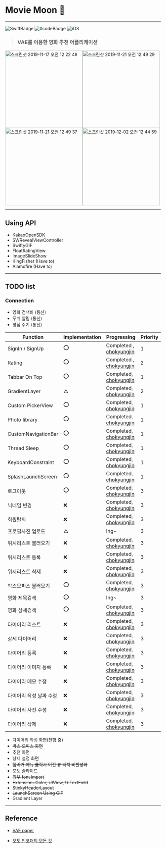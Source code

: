 # Movie Moon 📱 

---
![SwiftBadge](https://img.shields.io/badge/Swift-5.1-orange) ![XcodeBadge](https://img.shields.io/badge/Xcode-11.3-blue) ![iOS](https://img.shields.io/badge/iOS-13.3-lightgrey)

> ### VAE를 이용한 영화 추천 어플리케이션

<img width="250" alt="스크린샷 2019-11-17 오전 12 22 49" src="https://user-images.githubusercontent.com/46750574/68995941-c804c200-08d6-11ea-9e17-248fc1365dd9.png"><img width="250" alt="스크린샷 2019-11-21 오전 12 49 29" src="https://user-images.githubusercontent.com/46750574/69254110-0b25a480-0bf9-11ea-858c-be9e0e6fcdec.png">
<img width="250" alt="스크린샷 2019-11-21 오전 12 49 37" src="https://user-images.githubusercontent.com/46750574/69254111-0b25a480-0bf9-11ea-895d-b0fe9e14d0ab.png"><img width="250" alt="스크린샷 2019-12-02 오전 12 44 59" src="https://user-images.githubusercontent.com/46750574/69916325-274cff80-149d-11ea-95c9-22c77f735442.png">

---

## Using API

* KakaoOpenSDK
* SWRevealViewController
* SwiftyGIF
* FloatRatingView
* ImageSlideShow
* KingFisher (Have to)
* Alamofire (Have to)

---

## TODO list

### Connection

* 영화 검색바 (통신)
* 푸쉬 알림 (통신)
* 평점 주기 (통신)

| Function                    | Implementation | Progressing | Priority |
| --------------------------- | ------------ | ------------ | ------------ |
| SignIn / SignUp             | ⭕️ | Completed , [chokyungjin](https://github.com/chokyungjin) |1|
| Rating                      | ⭕️            | Completed , [chokyungjin](https://github.com/chokyungjin) |2|
| Tabbar On Top               | ⭕️            | Completed, [chokyungjin](https://github.com/chokyungjin) |1|
| GradientLayer               | △ | Completed, [chokyungjin](https://github.com/chokyungjin) |2|
| Custom PickerView           | ⭕️            | Completed, [chokyungjin](https://github.com/chokyungjin) |1|
| Photo Iibrary | ⭕️            | Completed, [chokyungjin](https://github.com/chokyungjin) |1|
| CustomNavigationBar         | ⭕️            | Completed, [chokyungjin](https://github.com/chokyungjin) |1|
| Thread Sleep                | ⭕️            | Completed, [chokyungjin](https://github.com/chokyungjin) |1|
| KeyboardConstraint          | ⭕️            | Completed, [chokyungjin](https://github.com/chokyungjin) |1|
| SplashLaunchScreen         | ⭕️            | Completed, [chokyungjin](https://github.com/chokyungjin) |1|
| 로그아웃            | ⭕️     | Completed, [chokyungjin](https://github.com/chokyungjin) |3|
| 닉네임 변경 | ❌       | Completed, [chokyungjin](https://github.com/chokyungjin) |3|
| 회원탈퇴         | ❌        | Completed, [chokyungjin](https://github.com/chokyungjin) |3|
| 프로필사진 업로드 | △      | Ing~ |3|
| 위시리스트 불러오기 | ❌        | Completed, [chokyungjin](https://github.com/chokyungjin) |3|
| 위시리스트 등록 | ❌       | Completed, [chokyungjin](https://github.com/chokyungjin) |3|
| 위시리스트 삭제   | ❌        | Completed, [chokyungjin](https://github.com/chokyungjin) |3|
| 박스오피스 불러오기 | ⭕️     | Completed, [chokyungjin](https://github.com/chokyungjin) |3|
| 영화 제목검색     | ⭕️     | Ing~                                                      |3|
| 영화 상세검색 | ⭕️     | Completed, [chokyungjin](https://github.com/chokyungjin) |3|
| 다이어리 리스트    | ❌        | Completed, [chokyungjin](https://github.com/chokyungjin) |3|
| 상세 다이어리 | ❌       | Completed, [chokyungjin](https://github.com/chokyungjin) |3|
| 다이어리 등록   | ❌        | Completed, [chokyungjin](https://github.com/chokyungjin) |3|
| 다이어리 이미지 등록 | ❌       | Completed, [chokyungjin](https://github.com/chokyungjin) |3|
| 다이어리 메모 수정 | ❌        | Completed, [chokyungjin](https://github.com/chokyungjin) |3|
| 다이어리 작성 날짜 수정 | ❌       | Completed, [chokyungjin](https://github.com/chokyungjin) |3|
| 다이어리 사진 수정 | ❌        | Completed, [chokyungjin](https://github.com/chokyungjin) |3|
| 다이어리 삭제 | ❌       | Completed, [chokyungjin](https://github.com/chokyungjin) |3|


* 다이어리 작성 화면(진행 중)
* ~~박스 오피스 화면~~
* 추천 화면
* 상세 설정 화면
* ~~햄버거 메뉴 클릭시 이전 뷰 터치 비할성화~~
* ~~포토 슬라이드~~
* ~~외부 font import~~
* ~~Extension+Color, UIView, UITextField~~
* ~~StickyHeaderLayout~~
* ~~LaunchScreen Using GIF~~
* Gradient Layer 

---
## Reference

* [VAE paper](https://arxiv.org/pdf/1312.6114.pdf)

* [오토 인코더의 모든 것 ](https://www.slideshare.net/NaverEngineering/ss-96581209)